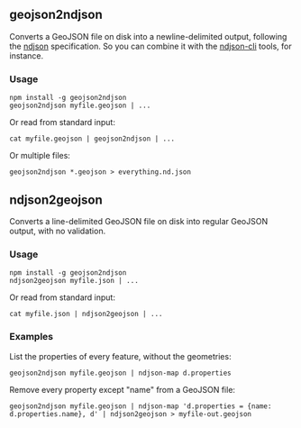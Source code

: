 ## geojson2ndjson

Converts a GeoJSON file on disk into a newline-delimited output, following the [ndjson](http://ndjson.org/) specification. So you can combine it with the [ndjson-cli](https://www.npmjs.com/package/ndjson-cli) tools, for instance.

### Usage

```
npm install -g geojson2ndjson
geojson2ndjson myfile.geojson | ...
```

Or read from standard input:

```
cat myfile.geojson | geojson2ndjson | ...
```

Or multiple files:

```
geojson2ndjson *.geojson > everything.nd.json
```

## ndjson2geojson

Converts a line-delimited GeoJSON file on disk into regular GeoJSON output, with no validation.

### Usage

```
npm install -g geojson2ndjson
ndjson2geojson myfile.json | ...
```

Or read from standard input:

```
cat myfile.json | ndjson2geojson | ...
```

### Examples

List the properties of every feature, without the geometries:

```
geojson2ndjson myfile.geojson | ndjson-map d.properties
```

Remove every property except "name" from a GeoJSON file:

```
geojson2ndjson myfile.geojson | ndjson-map 'd.properties = {name: d.properties.name}, d' | ndjson2geojson > myfile-out.geojson
```